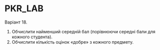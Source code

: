 # PKR_LAB
Варіант 18.
1. Обчислити найменший середній бал (порівнюючи середні бали для кожного 
студента).
2. Обчислити кількість оцінок «добре» з кожного предмету.
